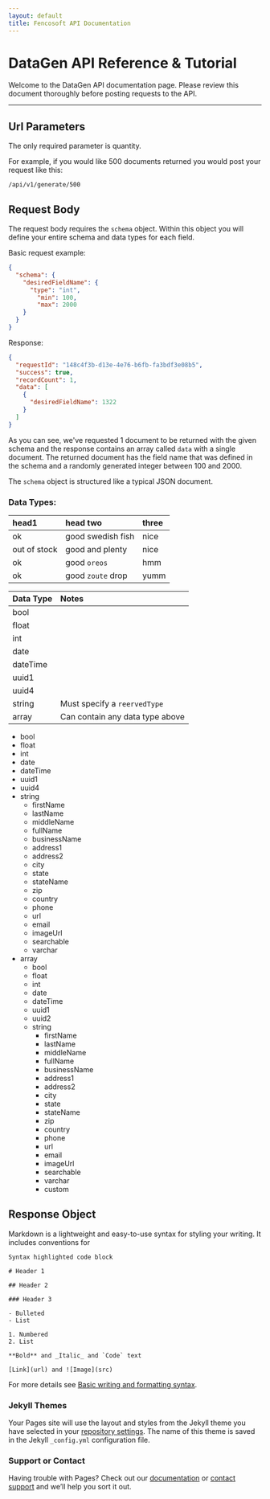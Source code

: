 ```yaml
---
layout: default
title: Fencosoft API Documentation
---
```

# DataGen API Reference & Tutorial

Welcome to the DataGen API documentation page. 
Please review this document thoroughly before posting requests to the API.

* * *
## Url Parameters
The only required parameter is quantity.

For example, if you would like 500 documents returned you would post your request like this:

```
/api/v1/generate/500
```


## Request Body
The request body requires the `schema` object.
Within this object you will define your entire schema and data types for each field.

Basic request example:
```json
{
  "schema": {
    "desiredFieldName": {
      "type": "int",
        "min": 100,
        "max": 2000
	}
  }
}
```
Response:
```json
{
  "requestId": "148c4f3b-d13e-4e76-b6fb-fa3bdf3e08b5",
  "success": true,
  "recordCount": 1,
  "data": [
    {
      "desiredFieldName": 1322
    }
  ]
}
```

As you can see, we've requested 1 document to be returned with the given schema and the response contains an array called `data`
with a single document. The returned document has the field name that was defined in the schema and a randomly generated integer between 100 and 2000.

The `schema` object is structured like a typical JSON document.

### Data Types:

| head1        | head two          | three |
|:-------------|:------------------|:------|
| ok           | good swedish fish | nice  |
| out of stock | good and plenty   | nice  |
| ok           | good `oreos`      | hmm   |
| ok           | good `zoute` drop | yumm  |

| Data Type | Notes                           |
|:----------|:--------------------------------|
| bool      |                                 |
| float     |                                 |
| int       |                                 |
| date      |                                 |
| dateTime  |                                 |
| uuid1     |                                 |
| uuid4     |                                 |
| string    | Must specify a `reervedType`    |
| array     | Can contain any data type above |


- bool
- float
- int
- date
- dateTime
- uuid1
- uuid4
- string
  - firstName
  - lastName
  - middleName
  - fullName
  - businessName
  - address1
  - address2
  - city
  - state
  - stateName
  - zip
  - country
  - phone
  - url
  - email
  - imageUrl
  - searchable
  - varchar
- array
  - bool
  - float
  - int
  - date
  - dateTime
  - uuid1
  - uuid2
  - string
    - firstName
    - lastName
    - middleName
    - fullName
    - businessName
    - address1
    - address2
    - city
    - state
    - stateName
    - zip
    - country
    - phone
    - url
    - email
    - imageUrl
    - searchable
    - varchar
    - custom

## Response Object

Markdown is a lightweight and easy-to-use syntax for styling your writing. It includes conventions for

```
Syntax highlighted code block

# Header 1

## Header 2

### Header 3

- Bulleted
- List

1. Numbered
2. List

**Bold** and _Italic_ and `Code` text

[Link](url) and ![Image](src)
```

For more details see [Basic writing and formatting syntax](https://docs.github.com/en/github/writing-on-github/getting-started-with-writing-and-formatting-on-github/basic-writing-and-formatting-syntax).

### Jekyll Themes

Your Pages site will use the layout and styles from the Jekyll theme you have selected in your [repository settings](https://github.com/fencosoft/fencosoft.github.io/settings/pages). The name of this theme is saved in the Jekyll `_config.yml` configuration file.

### Support or Contact

Having trouble with Pages? Check out our [documentation](https://docs.github.com/categories/github-pages-basics/) or [contact support](https://support.github.com/contact) and we’ll help you sort it out.
